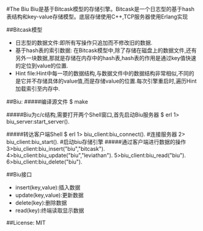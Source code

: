 #The Biu
   Biu是基于Bitcask模型的存储引擎。Bitcask是一个日志型的基于hash表结构和key-value存储模型。底层存储使用C++,TCP服务器使用Erlang实现
   
##Bitcask模型
* 日志型的数据文件:即所有写操作只追加而不修改旧的数据.
* 基于hash表的索引数据: 在Bitcask模型中,除了存储在磁盘上的数据文件,还有另外一块数据,那就是存储在内存中的hash表,hash表的作用是通过key值快速的定位到value的位置.
* Hint file:Hint中每一项的数据结构,与数据文件中的数据结构非常相似,不同的是它并不存储具体的value值,而是存储value的位置.每次引擎重启时,遍历Hint加载索引至内存中.

##Biu:
#####编译源文件
	$ make 
	
#####Biu为c/c结构,需要打开两个Shell窗口,首先启动Biu服务器
	$ erl
	1> biu_server:start_server().
	
#####转达客户端Shell
	$ erl
	1> biu_client:biu_connect().   #连接服务器
	2> biu_client:biu_start().     #启动biu存储引擎
#####通过客户端进行数据的操作
	3>biu_client:biu_insert("biu","bitcask").
	4>biu_client:biu_update("biu","leviathan").
	5>biu_client:biu_read("biu").
	6>biu_client:biu_delete("biu").
	
##Biu接口
* insert(key,value):插入数据
* update(key,value):更新数据
* delete(key):删除数据
* read(key):终端读取显示数据

##License:
MIT






